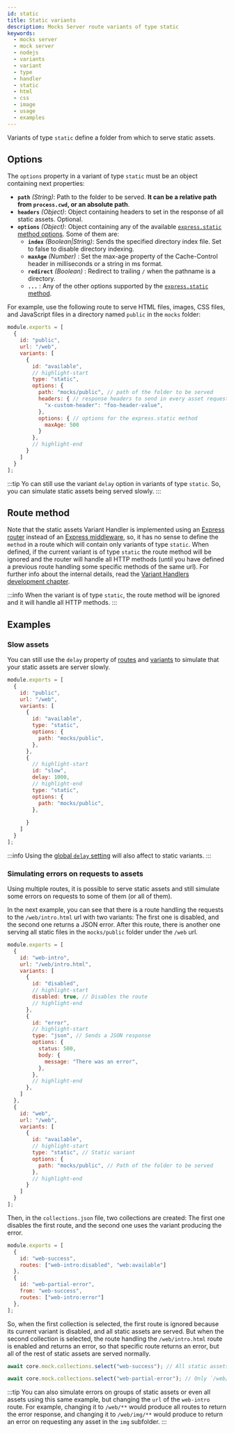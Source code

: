 ```yaml
---
id: static
title: Static variants
description: Mocks Server route variants of type static
keywords:
  - mocks server
  - mock server
  - nodejs
  - variants
  - variant
  - type
  - handler
  - static
  - html
  - css
  - image
  - usage
  - examples
---
```


Variants of type `static` define a folder from which to serve static assets.

## Options

The `options` property in a variant of type `static` must be an object containing next properties:

* __`path`__ _(String)_: Path to the folder to be served. __It can be a relative path from `process.cwd`, or an absolute path__.
* __`headers`__ _(Object)_: Object containing headers to set in the response of all static assets. Optional.
* __`options`__ _(Object)_: Object containing any of the available [`express.static` method options](https://expressjs.com/en/4x/api.html#express.static). Some of them are:
  * __`index`__ _(Boolean|String)_: Sends the specified directory index file. Set to false to disable directory indexing.
  * __`maxAge`__ _(Number)_ : Set the max-age property of the Cache-Control header in milliseconds or a string in ms format.
  * __`redirect`__ _(Boolean)_ : Redirect to trailing `/` when the pathname is a directory.
  * __`...`__ : Any of the other options supported by the [`express.static` method](https://expressjs.com/en/4x/api.html#express.static).

For example, use the following route to serve HTML files, images, CSS files, and JavaScript files in a directory named `public` in the `mocks` folder:

```js
module.exports = [
  {
    id: "public",
    url: "/web",
    variants: [
      {
        id: "available",
        // highlight-start
        type: "static",
        options: {
          path: "mocks/public", // path of the folder to be served
          headers: { // response headers to send in every asset request
            "x-custom-header": "foo-header-value",
          },
          options: { // options for the express.static method
            maxAge: 500
          }
        },
        // highlight-end
      }
    ]
  }
];
```

:::tip
Yo can still use the variant `delay` option in variants of type `static`. So, you can simulate static assets being served slowly.
:::

## Route method

Note that the static assets Variant Handler is implemented using an [Express router](https://expressjs.com/en/4x/api.html#router) instead of an [Express middleware](https://expressjs.com/en/guide/using-middleware.html), so, it has no sense to define the `method` in a route which will contain only variants of type `static`. When defined, if the current variant is of type `static` the route method will be ignored and the router will handle all HTTP methods (until you have defined a previous route handling some specific methods of the same url). For further info about the internal details, read the [Variant Handlers development chapter](../../variant-handlers/development.md).

:::info
When the variant is of type `static`, the route method will be ignored and it will handle all HTTP methods.
:::

## Examples

### Slow assets

You can still use the `delay` property of [routes](../routes.md/#format) and [variants](../variants.md/#format) to simulate that your static assets are server slowly.

```js
module.exports = [
  {
    id: "public",
    url: "/web",
    variants: [
      {
        id: "available",
        type: "static",
        options: {
          path: "mocks/public",
        },
      },
      {
        // highlight-start
        id: "slow",
        delay: 1000,
        // highlight-end
        type: "static",
        options: {
          path: "mocks/public",
        },
        
      }
    ]
  }
];
```

:::info
Using the [global `delay` setting](../../configuration/options.md) will also affect to static variants.
:::

### Simulating errors on requests to assets

Using multiple routes, it is possible to serve static assets and still simulate some errors on requests to some of them (or all of them).

In the next example, you can see that there is a route handling the requests to the `/web/intro.html` url with two variants: The first one is disabled, and the second one returns a JSON error. After this route, there is another one serving all static files in the `mocks/public` folder under the `/web` url.

```js
module.exports = [
  {
    id: "web-intro",
    url: "/web/intro.html",
    variants: [
      {
        id: "disabled",
        // highlight-start
        disabled: true, // Disables the route
        // highlight-end
      },
      {
        id: "error",
        // highlight-start
        type: "json", // Sends a JSON response
        options: {
          status: 500,
          body: {
            message: "There was an error",
          },
        },
        // highlight-end
      },
    ]
  },
  {
    id: "web",
    url: "/web",
    variants: [
      {
        id: "available",
        // highlight-start
        type: "static", // Static variant
        options: {
          path: "mocks/public", // Path of the folder to be served
        },
        // highlight-end
      }
    ]
  }
];
```

Then, in the `collections.json` file, two collections are created: The first one disables the first route, and the second one uses the variant producing the error.

```js
module.exports = [
  {
    id: "web-success",
    routes: ["web-intro:disabled", "web:available"]
  },
  {
    id: "web-partial-error",
    from: "web-success",
    routes: ["web-intro:error"]
  },
];
```

So, when the first collection is selected, the first route is ignored because its current variant is disabled, and all static assets are served. But when the second collection is selected, the route handling the `/web/intro.html` route is enabled and returns an error, so that specific route returns an error, but all of the rest of static assets are served normally.

```js
await core.mock.collections.select("web-success"); // All static assets are served

await core.mock.collections.select("web-partial-error"); // Only `/web/intro.html` returns an error
```

:::tip
You can also simulate errors on groups of static assets or even all assets using this same example, but changing the `url` of the `web-intro` route. For example, changing it to `/web/**` would produce all routes to return the error response, and changing it to `/web/img/**` would produce to return an error on requesting any asset in the `img` subfolder.
:::
